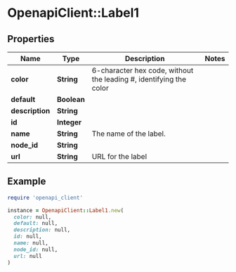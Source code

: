 # OpenapiClient::Label1

## Properties

| Name | Type | Description | Notes |
| ---- | ---- | ----------- | ----- |
| **color** | **String** | 6-character hex code, without the leading #, identifying the color |  |
| **default** | **Boolean** |  |  |
| **description** | **String** |  |  |
| **id** | **Integer** |  |  |
| **name** | **String** | The name of the label. |  |
| **node_id** | **String** |  |  |
| **url** | **String** | URL for the label |  |

## Example

```ruby
require 'openapi_client'

instance = OpenapiClient::Label1.new(
  color: null,
  default: null,
  description: null,
  id: null,
  name: null,
  node_id: null,
  url: null
)
```

